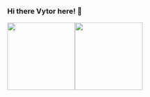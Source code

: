 ### Hi there Vytor here! 👋

<div>
  <a href="https://github.com/vytor-rosa"> 
  <img height="155em" src="https://github-readme-stats.vercel.app/api?username=Vytor-Rosa&show_icons=true&theme=midnight-purple&include_all_commits=true&count_private=true"><img height="155em" src="https://github-readme-stats.vercel.app/api/top-langs/?username=Vytor-Rosa&layout=compact&langs_count=6&theme=midnight-purple">
</div> 
